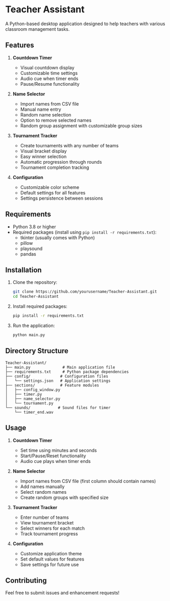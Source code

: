 # Teacher Assistant

A Python-based desktop application designed to help teachers with various classroom management tasks.

## Features

1. **Countdown Timer**
   - Visual countdown display
   - Customizable time settings
   - Audio cue when timer ends
   - Pause/Resume functionality

2. **Name Selector**
   - Import names from CSV file
   - Manual name entry
   - Random name selection
   - Option to remove selected names
   - Random group assignment with customizable group sizes

3. **Tournament Tracker**
   - Create tournaments with any number of teams
   - Visual bracket display
   - Easy winner selection
   - Automatic progression through rounds
   - Tournament completion tracking

4. **Configuration**
   - Customizable color scheme
   - Default settings for all features
   - Settings persistence between sessions

## Requirements

- Python 3.8 or higher
- Required packages (install using `pip install -r requirements.txt`):
  - tkinter (usually comes with Python)
  - pillow
  - playsound
  - pandas

## Installation

1. Clone the repository:
   ```bash
   git clone https://github.com/yourusername/Teacher-Assistant.git
   cd Teacher-Assistant
   ```

2. Install required packages:
   ```bash
   pip install -r requirements.txt
   ```

3. Run the application:
   ```bash
   python main.py
   ```

## Directory Structure

```
Teacher-Assistant/
├── main.py              # Main application file
├── requirements.txt     # Python package dependencies
├── config/             # Configuration files
│   └── settings.json   # Application settings
├── sections/           # Feature modules
│   ├── config_window.py
│   ├── timer.py
│   ├── name_selector.py
│   └── tournament.py
└── sounds/            # Sound files for timer
    └── timer_end.wav
```

## Usage

1. **Countdown Timer**
   - Set time using minutes and seconds
   - Start/Pause/Reset functionality
   - Audio cue plays when timer ends

2. **Name Selector**
   - Import names from CSV file (first column should contain names)
   - Add names manually
   - Select random names
   - Create random groups with specified size

3. **Tournament Tracker**
   - Enter number of teams
   - View tournament bracket
   - Select winners for each match
   - Track tournament progress

4. **Configuration**
   - Customize application theme
   - Set default values for features
   - Save settings for future use

## Contributing

Feel free to submit issues and enhancement requests!

